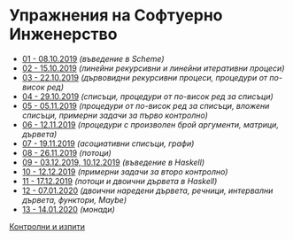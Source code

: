 Упражнения на Софтуерно Инженерство
===================================
* [01 - 08.10.2019](01) *(въведение в Scheme)*
* [02 - 15.10.2019](02) *(линейни рекурсивни и линейни итеративни процеси)*
* [03 - 22.10.2019](03) *(дървовидни рекурсивни процеси, процедури от по-висок
ред)*
* [04 - 29.10.2019](04) *(списъци, процедури от по-висок ред за списъци)*
* [05 - 05.11.2019](05) *(процедури от по-висок ред за списъци, вложени списъци,
примерни задачи за първо контролно)*
* [06 - 12.11.2019](06) *(процедури с произволен брой аргументи, матрици,
дървета)*
* [07 - 19.11.2019](07) *(асоциативни списъци, графи)*
* [08 - 26.11.2019](08) *(потоци)*
* [09 - 03.12.2019, 10.12.2019](09) *(въведение в Haskell)*
* [10 - 12.12.2019](10) *(примерни задачи за второ контролно)*
* [11 - 17.12.2019](11) *(потоци и двоични дървета в Haskell)*
* [12 - 07.01.2020](12) *(двоични наредени дървета, речници, интервални
дървета, функтори, Maybe)*
* [13 - 14.01.2020](13) *(монади)*

[Контролни и изпити](exams)
